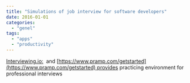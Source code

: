 ```yaml
---
title: "Simulations of job interview for software developers"
date: 2016-01-01
categories: 
  - "genel"
tags: 
  - "apps"
  - "productivity"
---
```


[Interviewing.io:](http://interviewing.io/)  and [https://www.pramp.com/getstarted](https://www.pramp.com/getstarted) provides practicing environment for professional interviews
